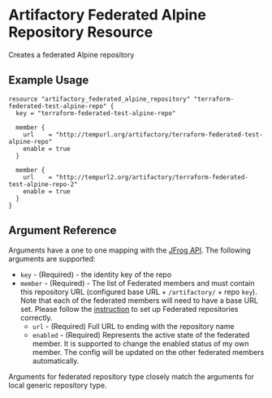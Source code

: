# Artifactory Federated Alpine Repository Resource

Creates a federated Alpine repository

## Example Usage

```hcl
resource "artifactory_federated_alpine_repository" "terraform-federated-test-alpine-repo" {
  key = "terraform-federated-test-alpine-repo"

  member {
    url    = "http://tempurl.org/artifactory/terraform-federated-test-alpine-repo"
    enable = true
  }

  member {
    url    = "http://tempurl2.org/artifactory/terraform-federated-test-alpine-repo-2"
    enable = true
  }
}
```

## Argument Reference

Arguments have a one to one mapping with the [JFrog API](https://www.jfrog.com/confluence/display/JFROG/Repository+Configuration+JSON#RepositoryConfigurationJSON-FederatedRepository). The following arguments are supported:

* `key` - (Required) - the identity key of the repo
* `member` - (Required) - The list of Federated members and must contain this repository URL (configured base URL + `/artifactory/` + repo `key`). Note that each of the federated members will need to have a base URL set. Please follow the [instruction](https://www.jfrog.com/confluence/display/JFROG/Working+with+Federated+Repositories#WorkingwithFederatedRepositories-SettingUpaFederatedRepository) to set up Federated repositories correctly.
    * `url` - (Required) Full URL to ending with the repository name
    * `enabled` - (Required) Represents the active state of the federated member. It is supported to change the enabled status of my own member. The config will be updated on the other federated members automatically.

Arguments for federated repository type closely match the arguments for local generic repository type.
